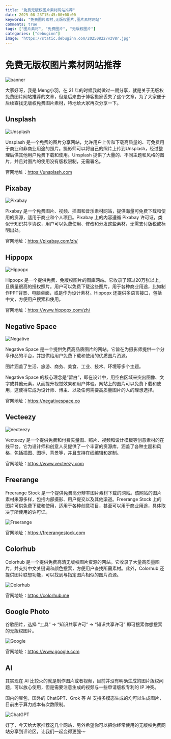 ```yaml
---
title: "免费无版权图片素材网站推荐"
date: 2025-08-23T15:45:00+08:00
keywords: "免费图片素材,无版权图片,图片素材网站"
comments: true
tags: ["图片素材", "免费图片", "无版权图片"]
categories: ["debuginn"]
image: "https://static.debuginn.com/202508227vzV8r.jpg"
---
```


# 免费无版权图片素材网站推荐

![banner](https://static.debuginn.com/202508227vzV8r.jpg)

大家好呀，我是 Meng小羽，在 21 年的时候我就做过一期分享，就是关于无版权免费图片网站推荐的文章，但是后来由于博客搬家丢失了这个文章，为了大家便于后续查找无版权免费图片素材，特地给大家再次分享一下。

## Unsplash

![Unsplash](https://static.debuginn.com/20250814XRv15X.jpg)

Unsplash 是一个免费的图片分享网站，允许用户上传和下载高质量的、可免费用于商业和非商业用途的照片。摄影师可以将自己的照片上传到Unsplash，经过整理后供其他用户免费下载和使用。Unsplash 提供了大量的、不同主题和风格的图片，并且对图片的使用没有版权限制，无需署名。

官网地址：https://unsplash.com


## Pixabay

![Pixabay](https://static.debuginn.com/20250814spb8tV.jpg)

Pixabay 是一个免费图片、视频、插图和音乐素材网站，提供海量可免费下载和使用的资源，适用于商业和个人项目。Pixabay 上的内容遵循 Pixabay 许可证，类似于知识共享协议，用户可以免费使用、修改和分发这些素材，无需支付版税或标明出处。

官网地址：https://pixabay.com/zh/



## Hippopx

![Hippopx](https://static.debuginn.com/20250814c8wVIM.jpg)

Hippopx 是一个提供免费、免版权图片的图库网站。它收录了超过20万张以上，且质量很高的授权照片。用户可以免费下载这些图片，用于各种商业用途，比如制作PPT背景、电脑桌面，或是作为设计素材。Hippopx 还提供多语言接口，包括中文，方便用户搜索和使用。

官网地址：https://www.hippopx.com/zh/


## Negative Space

![Negative](https://static.debuginn.com/20250814VyKs8b.jpg)

Negative Space 是一个提供免费高品质图片的网站。它旨在为摄影师提供一个分享作品的平台，并提供给用户免费下载和使用的优质图片资源。

图片涵盖了生活、旅游、商务、美食、工业、技术、环境等多个主题。

Negative Space 的核心理念是“留白”，即在设计中，用空白区域来突出图像、文字或其他元素，从而提升视觉效果和用户体验。网站上的图片可以免费下载和使用，这使得它成为设计师、博主、以及任何需要高质量图片的人的理想选择。

官网地址：https://negativespace.co


## Vecteezy

![Vecteezy](https://static.debuginn.com/20250814uMrGOP.jpg)

Vecteezy 是一个提供免费和付费矢量图、照片、视频和设计模板等创意素材的在线平台。它为设计师和创意人员提供了一个丰富的资源库，涵盖了各种主题和风格，包括插图、图标、背景等，并且支持在线编辑和定制。﻿

官网地址：https://www.vecteezy.com


## Freerange

Freerange Stock 是一个提供免费高分辨率图片素材下载的网站。该网站的图片素材来源多样，包括内部摄影、用户提交以及其他渠道。Freerange Stock 上的图片可供免费下载和使用，适用于各种创意项目，甚至可以用于商业用途，具体取决于所使用的许可证。﻿

![Freerange](https://static.debuginn.com/20250814VNngkP.jpg)

官网地址：https://freerangestock.com


## Colorhub

Colorhub 是一个提供免费高清无版权图片资源的网站。它收录了大量高质量图片，并支持中文关键词和颜色搜索，方便用户查找所需素材。此外，Colorhub 还提供图片联想功能，可以找到与指定图片相似的图片资源。﻿

![Colorhub](https://static.debuginn.com/20250814CJuBol.jpg)

官网地址：https://colorhub.me


## Google Photo

谷歌图片，选择 “工具” -> “知识共享许可” -> “知识共享许可” 即可搜索你想搜索的无版权图片。

![Google](https://static.debuginn.com/20250814ICfA1v.jpg)

官网地址：https://www.google.com


## AI

其实现在 AI 比较火的就是制作图片或者视频，目前并没有明确生成的图片版权问题，可以放心使用，但是需要注意生成的视频与一些申请版权专利的 IP 冲突。

国内的豆包，国外的 ChatGPT、Grok 等 AI 支持多模态生成的均可以生成图片，目前由于算力成本有次数限制。

![ChatGPT](https://static.debuginn.com/20250814kX78Yx.jpg)

好了，今天给大家推荐这几个网站，另外希望你可以把你经常使用的无版权免费网站分享到评论区，让我们一起变得更强～